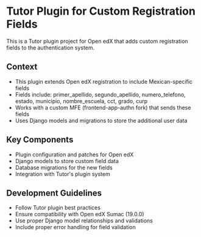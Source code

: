<!-- Use this file to provide workspace-specific custom instructions to Copilot. For more details, visit https://code.visualstudio.com/docs/copilot/copilot-customization#_use-a-githubcopilotinstructionsmd-file -->

# Tutor Plugin for Custom Registration Fields

This is a Tutor plugin project for Open edX that adds custom registration fields to the authentication system.

## Context
- This plugin extends Open edX registration to include Mexican-specific fields
- Fields include: primer_apellido, segundo_apellido, numero_telefono, estado, municipio, nombre_escuela, cct, grado, curp
- Works with a custom MFE (frontend-app-authn fork) that sends these fields
- Uses Django models and migrations to store the additional user data

## Key Components
- Plugin configuration and patches for Open edX
- Django models to store custom field data
- Database migrations for the new fields
- Integration with Tutor's plugin system

## Development Guidelines
- Follow Tutor plugin best practices
- Ensure compatibility with Open edX Sumac (19.0.0)
- Use proper Django model relationships and validations
- Include proper error handling for field validation
